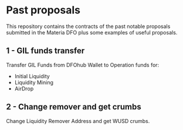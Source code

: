 # Past proposals

This repository contains the contracts of the past notable proposals submitted in the Materia DFO plus
some examples of useful proposals.

## 1 - GIL funds transfer

Transfer GIL Funds from DFOhub Wallet to Operation funds for:
  - Initial Liquidity
  - Liquidity Mining
  - AirDrop

## 2 - Change remover and get crumbs

Change Liquidity Remover Address and get WUSD crumbs.
